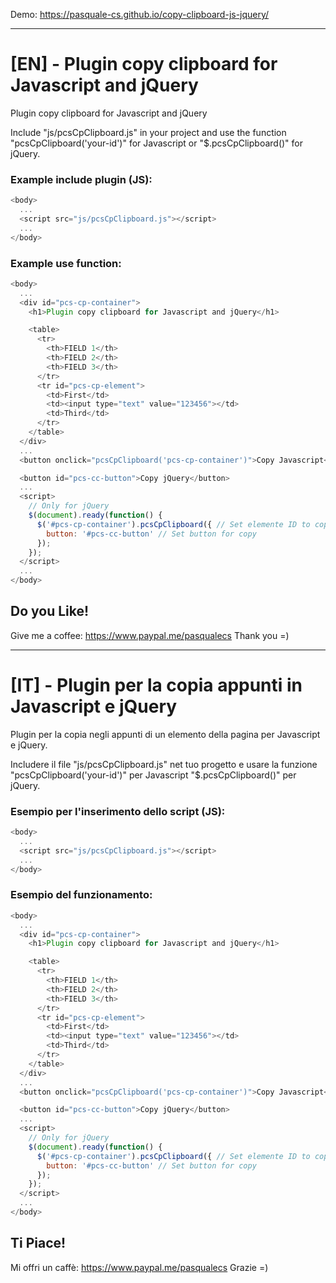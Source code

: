 Demo: https://pasquale-cs.github.io/copy-clipboard-js-jquery/

***

# [EN] - Plugin copy clipboard for Javascript and jQuery
Plugin copy clipboard for Javascript and jQuery

Include "js/pcsCpClipboard.js" in your project and use the function "pcsCpClipboard('your-id')" for Javascript or "$.pcsCpClipboard()" for jQuery.

### Example include plugin (JS):
```js
<body>
  ...
  <script src="js/pcsCpClipboard.js"></script>
  ...
</body>
```

### Example use function:
```js
<body>
  ...
  <div id="pcs-cp-container">
    <h1>Plugin copy clipboard for Javascript and jQuery</h1>

    <table>
      <tr>
        <th>FIELD 1</th>
        <th>FIELD 2</th>
        <th>FIELD 3</th>
      </tr>
      <tr id="pcs-cp-element">
        <td>First</td>
        <td><input type="text" value="123456"></td>
        <td>Third</td>
      </tr>
    </table>
  </div>
  ...
  <button onclick="pcsCpClipboard('pcs-cp-container')">Copy Javascript</button>

  <button id="pcs-cc-button">Copy jQuery</button>
  ...
  <script>
    // Only for jQuery
    $(document).ready(function() {
      $('#pcs-cp-container').pcsCpClipboard({ // Set elemente ID to copy (ONLY ID)
        button: '#pcs-cc-button' // Set button for copy
      });
    });
  </script>
  ...
</body>
```

## Do you Like!
Give me a coffee: https://www.paypal.me/pasqualecs
Thank you =)

***

# [IT] - Plugin per la copia appunti in Javascript e jQuery
Plugin per la copia negli appunti di un elemento della pagina per Javascript e jQuery.

Includere il file "js/pcsCpClipboard.js" net tuo progetto e usare la funzione "pcsCpClipboard('your-id')" per Javascript "$.pcsCpClipboard()" per jQuery.

### Esempio per l'inserimento dello script (JS):
```js
<body>
  ...
  <script src="js/pcsCpClipboard.js"></script>
  ...
</body>
```

### Esempio del funzionamento:
```js
<body>
  ...
  <div id="pcs-cp-container">
    <h1>Plugin copy clipboard for Javascript and jQuery</h1>

    <table>
      <tr>
        <th>FIELD 1</th>
        <th>FIELD 2</th>
        <th>FIELD 3</th>
      </tr>
      <tr id="pcs-cp-element">
        <td>First</td>
        <td><input type="text" value="123456"></td>
        <td>Third</td>
      </tr>
    </table>
  </div>
  ...
  <button onclick="pcsCpClipboard('pcs-cp-container')">Copy Javascript</button>

  <button id="pcs-cc-button">Copy jQuery</button>
  ...
  <script>
    // Only for jQuery
    $(document).ready(function() {
      $('#pcs-cp-container').pcsCpClipboard({ // Set elemente ID to copy (ONLY ID)
        button: '#pcs-cc-button' // Set button for copy
      });
    });
  </script>
  ...
</body>
```

## Ti Piace!
Mi offri un caffè: https://www.paypal.me/pasqualecs
Grazie =)
